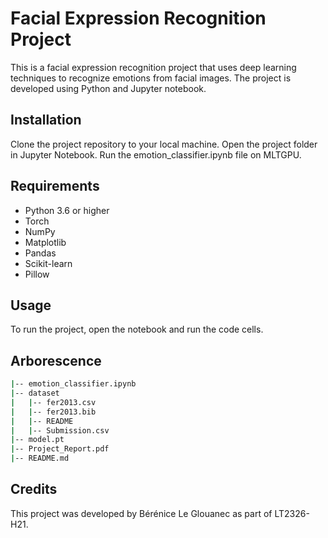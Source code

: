 # Facial Expression Recognition Project

This is a facial expression recognition project that uses deep learning techniques to recognize emotions from facial images. The project is developed using Python and Jupyter notebook.

## Installation

Clone the project repository to your local machine.
Open the project folder in Jupyter Notebook.
Run the emotion_classifier.ipynb file on MLTGPU.

## Requirements

- Python 3.6 or higher
- Torch
- NumPy
- Matplotlib
- Pandas
- Scikit-learn
- Pillow

## Usage

To run the project, open the notebook and run the code cells.

## Arborescence

```bash
|-- emotion_classifier.ipynb
|-- dataset
|   |-- fer2013.csv
|   |-- fer2013.bib
|   |-- README
|   |-- Submission.csv
|-- model.pt
|-- Project_Report.pdf
|-- README.md
```


## Credits

This project was developed by Bérénice Le Glouanec as part of LT2326-H21. 
